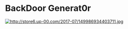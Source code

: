 # BackDoor Generat0r
<a href="http://www.up-00.com/" target="_blank" title="http://www.up-00.com/"><img src="http://store6.up-00.com/2017-07/149986934403711.jpg" border="0" alt="http://store6.up-00.com/2017-07/149986934403711.jpg" /></a>

